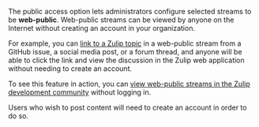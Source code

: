 The public access option lets administrators configure selected streams to be
**web-public**. Web-public streams can be viewed by anyone on the Internet
without creating an account in your organization.

For example, you can [link to a Zulip
topic](/help/link-to-a-message-or-conversation) in a web-public stream
from a GitHub issue, a social media post, or a forum thread, and
anyone will be able to click the link and view the discussion in the
Zulip web application without needing to create an account.

To see this feature in action, you can [view web-public streams in the Zulip
development community](https://chat.zulip.org/) without logging in.

Users who wish to post content will need to create an account in order
to do so.
